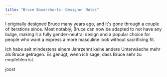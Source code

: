 ```yaml
---
title: "Bruce Boxershorts: Designer Notes"
---
```


I originally designed Bruce many years ago, and it's gone through a couple of iterations since. Most notably, Bruce can now be adapted to not have any bulge, making it a fully gender-neutral design and a popular choice for people who want a express a more masculine look without sacrificing fit.

Ich habe seit mindestens einem Jahrzehnt keine andere Unterwäsche mehr als Bruce getragen. Es genügt, wenn ich sage, dass Bruce sehr zu empfehlen ist.

joost
